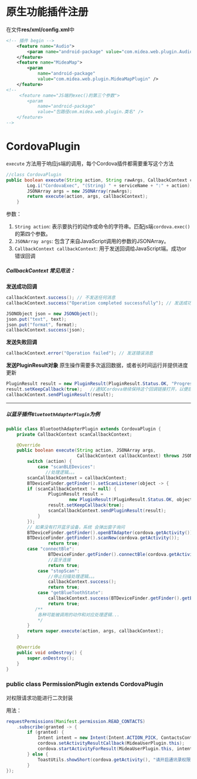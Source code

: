 
# 原生功能插件注册

在文件**res/xml/config.xml**中

```xml
<!-- 插件 begin -->
    <feature name="Audio">
        <param name="android-package" value="com.midea.web.plugin.AudioPlugin" />
    </feature>
    <feature name="MideaMap">
        <param
            name="android-package"
            value="com.midea.web.plugin.MideaMapPlugin" />
    </feature>
<!--
     <feature name="JS端的exec()的第三个参数">
        <param
            name="android-package"
            value="包路径com.midea.web.plugin.类名" />
    </feature>
-->
```



# CordovaPlugin

`execute` 方法用于响应js端的调用，每个Cordova插件都需要重写这个方法

```java
//class CordovaPlugin
public boolean execute(String action, String rawArgs, CallbackContext callbackContext) throws JSONException {
        Log.i("CordovaExec", "(String) " + serviceName + ":" + action);
        JSONArray args = new JSONArray(rawArgs);
        return execute(action, args, callbackContext);
    }
```

参数：

1. `String action`: 表示要执行的动作或命令的字符串。匹配js端`cordova.exec()`的第四个参数。
2. `JSONArray args`: 包含了来自JavaScript调用的参数的JSONArray。
3. `CallbackContext callbackContext`: 用于发送回调给JavaScript端。成功or错误回调

##### CallbackContext 常见用法：

**发送成功回调**

```java
callbackContext.success(); // 不发送任何消息
callbackContext.success("Operation completed successfully"); // 发送成功消息```

JSONObject json = new JSONObject();
json.put("text", text);
json.put("format", format);
callbackContext.success(json);
```



**发送失败回调**

```java
callbackContext.error("Operation failed"); // 发送错误消息
```

**发送PluginResult对象**
原生操作需要多次返回数据，或者长时间运行并提供进度更新

```java
PluginResult result = new PluginResult(PluginResult.Status.OK, "Progress update");
result.setKeepCallback(true); 	//通知Cordova继续保持这个回调链接打开，以便后续仍然可以发送数据。
callbackContext.sendPluginResult(result);
```

---

##### 以蓝牙插件`BluetoothAdapterPlugin`为例

```java
public class BluetoothAdapterPlugin extends CordovaPlugin {
    private CallbackContext scanCallbackContext;

    @Override
    public boolean execute(String action, JSONArray args,
                           CallbackContext callbackContext) throws JSONException {
        switch (action) {
            case "scanBLEDevices":
               //处理逻辑。。。
		scanCallbackContext = callbackContext;
		BTDeviceFinder.getFinder().setScanListener(object -> {
   		if (scanCallbackContext != null) {
        		PluginResult result =
                		new PluginResult(PluginResult.Status.OK, object);
        		result.setKeepCallback(true);
        		scanCallbackContext.sendPluginResult(result);
    		}
		});
		// 如果没有打开蓝牙设备，系统 会弹出窗子询问
		BTDeviceFinder.getFinder().openBTAdapter(cordova.getActivity());
		BTDeviceFinder.getFinder().scanNew(cordova.getActivity());
                return true;
	    case "connectBle":
                BTDeviceFinder.getFinder().connectBle(cordova.getActivity(), args);
                //蓝牙连接
                return true;
            case "stopScan":
                //停止扫描处理逻辑。。。
                callbackContext.success();
                return true;
            case "getBlueToothState":
                callbackContext.success(BTDeviceFinder.getFinder().getBlueToothState());
                return true;
           /**
			各种可能被调用的动作和对应处理逻辑...
			*/
        }
        return super.execute(action, args, callbackContext);
    }

    @Override
    public void onDestroy() {
        super.onDestroy();
    }
}
```

### public class PermissionPlugin extends CordovaPlugin

对权限请求功能进行二次封装

用法：

```java
requestPermissions(Manifest.permission.READ_CONTACTS)
    .subscribe(granted -> {
        if (granted) {
            Intent intent = new Intent(Intent.ACTION_PICK, ContactsContract.Contacts.CONTENT_URI);
            cordova.setActivityResultCallback(MideaUserPlugin.this);
            cordova.startActivityForResult(MideaUserPlugin.this, intent, FLAG_CONTACT);
        } else {
            ToastUtils.showShort(cordova.getActivity(), "请开启通讯录权限");
        }
});
```

